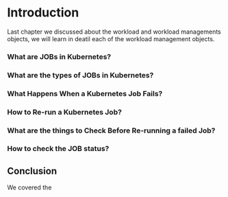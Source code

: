 # Introduction 
Last chapter we discussed about the workload and workload managements objects, we will learn in deatil each of the workload management objects.

### What are JOBs in Kubernetes?
### What are the types of JOBs in Kubernetes?
### What Happens When a Kubernetes Job Fails?
### How to Re-run a Kubernetes Job?
### What are the things to Check Before Re-running a failed Job?
### How to check the JOB status?


## Conclusion
We covered the